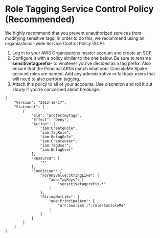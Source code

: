 # Role Tagging Service Control Policy \(Recommended\)

We highly recommend that you prevent unauthorized services from modifying sensitive tags. In order to do this, we recommend using an organizational-wide Service Control Policy \(SCP\).

1. Log in to your AWS Organizations master account and create an SCP
2. Configure it with a policy similar to the one below. Be sure to rename **sensitivetagprefix-** to whatever you've decided as a tag prefix. Also ensure that the Principal ARNs match what your ConsoleMe Spoke account roles are named. Add any administrative or fallback users that will need to also perform tagging.
3. Attach this policy to all of your accounts. Use discretion and roll it out slowly if you're concerned about breakage.

```text
{
    "Version": "2012-10-17",
    "Statement": [
        {
            "Sid": "protectmytags",
            "Effect": "Deny",
            "Action": [
                "iam:CreateRole",
                "iam:TagRole",
                "iam:UntagRole",
                "iam:CreateUser",
                "iam:TagUser",
                "iam:UntagUser"
            ],
            "Resource": [
                "*"
            ],
            "Condition": {
                "ForAnyValue:StringLike": {
                    "aws:TagKeys": [
                        "sensitivetagprefix-*"
                    ]
                },
                "StringNotLike": {
                    "aws:PrincipalArn": [
                        "arn:aws:iam::*:role/ConsoleMe"
                    ]
                }
            }
        }
    ]
}
```



